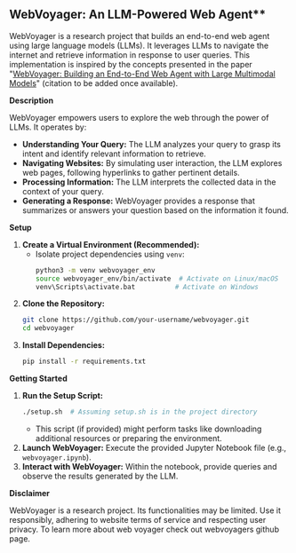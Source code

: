 ## WebVoyager: An LLM-Powered Web Agent**

WebVoyager is a research project that builds an end-to-end web agent using large language models (LLMs). It leverages LLMs to navigate the internet and retrieve information in response to user queries. This implementation is inspired by the concepts presented in the paper "[WebVoyager: Building an End-to-End Web Agent with Large Multimodal Models](https://arxiv.org/abs/2401.13919)" (citation to be added once available).

**Description**

WebVoyager empowers users to explore the web through the power of LLMs. It operates by:

- **Understanding Your Query:** The LLM analyzes your query to grasp its intent and identify relevant information to retrieve.
- **Navigating Websites:** By simulating user interaction, the LLM explores web pages, following hyperlinks to gather pertinent details.
- **Processing Information:** The LLM interprets the collected data in the context of your query.
- **Generating a Response:** WebVoyager provides a response that summarizes or answers your question based on the information it found.

**Setup**

1. **Create a Virtual Environment (Recommended):**
   - Isolate project dependencies using `venv`:
     ```bash
     python3 -m venv webvoyager_env
     source webvoyager_env/bin/activate  # Activate on Linux/macOS
     venv\Scripts\activate.bat          # Activate on Windows
     ```
2. **Clone the Repository:**
   ```bash
   git clone https://github.com/your-username/webvoyager.git
   cd webvoyager
   ```
3. **Install Dependencies:**
   ```bash
   pip install -r requirements.txt
   ```

**Getting Started**

1. **Run the Setup Script:**
   ```bash
   ./setup.sh  # Assuming setup.sh is in the project directory
   ```
   - This script (if provided) might perform tasks like downloading additional resources or preparing the environment.
2. **Launch WebVoyager:** Execute the provided Jupyter Notebook file (e.g., `webvoyager.ipynb`).
3. **Interact with WebVoyager:** Within the notebook, provide queries and observe the results generated by the LLM.

**Disclaimer**

WebVoyager is a research project. Its functionalities may be limited. Use it responsibly, adhering to website terms of service and respecting user privacy. To learn more about web voyager check out webvoyagers github page.
